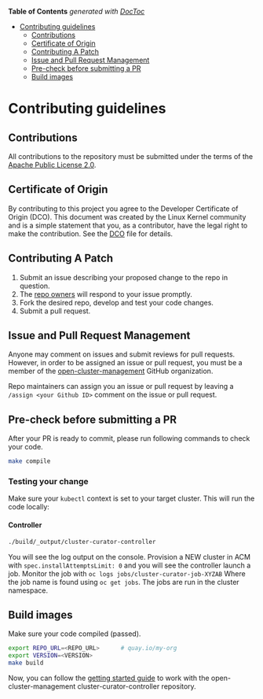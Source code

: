 [comment]: # ( Copyright Contributors to the Open Cluster Management project )

<!-- START doctoc generated TOC please keep comment here to allow auto update -->
<!-- DON'T EDIT THIS SECTION, INSTEAD RE-RUN doctoc TO UPDATE -->
**Table of Contents**  *generated with [DocToc](https://github.com/thlorenz/doctoc)*

- [Contributing guidelines](#contributing-guidelines)
    - [Contributions](#contributions)
    - [Certificate of Origin](#certificate-of-origin)
    - [Contributing A Patch](#contributing-a-patch)
    - [Issue and Pull Request Management](#issue-and-pull-request-management)
    - [Pre-check before submitting a PR](#pre-check-before-submitting-a-pr)
    - [Build images](#build-images)

<!-- END doctoc generated TOC please keep comment here to allow auto update -->

# Contributing guidelines

## Contributions

All contributions to the repository must be submitted under the terms of the [Apache Public License 2.0](https://www.apache.org/licenses/LICENSE-2.0).

## Certificate of Origin

By contributing to this project you agree to the Developer Certificate of
Origin (DCO). This document was created by the Linux Kernel community and is a
simple statement that you, as a contributor, have the legal right to make the
contribution. See the [DCO](DCO) file for details.

## Contributing A Patch

1. Submit an issue describing your proposed change to the repo in question.
1. The [repo owners](OWNERS) will respond to your issue promptly.
1. Fork the desired repo, develop and test your code changes.
1. Submit a pull request.

## Issue and Pull Request Management

Anyone may comment on issues and submit reviews for pull requests. However, in
order to be assigned an issue or pull request, you must be a member of the
[open-cluster-management](https://github.com/open-cluster-management) GitHub organization.

Repo maintainers can assign you an issue or pull request by leaving a
`/assign <your Github ID>` comment on the issue or pull request.

## Pre-check before submitting a PR

After your PR is ready to commit, please run following commands to check your code.
```bash
make compile
```

### Testing your change
Make sure your `kubectl` context is set to your target cluster.
This will run the code locally:
#### Controller
```bash
./build/_output/cluster-curator-controller
```
You will see the log output on the console. Provision a NEW cluster in ACM with `spec.installAttemptsLimit: 0` and you will see the controller launch a job.  Monitor the job with `oc logs jobs/cluster-curator-job-XYZAB` Where the job name is found using `oc get jobs`. The jobs are run in the cluster namespace.

## Build images
Make sure your code compiled (passed).
```bash
export REPO_URL=<REPO_URL>      # quay.io/my-org
export VERSION=<VERSION>
make build
```

Now, you can follow the [getting started guide](./README.md#getting-started) to work with the open-cluster-management cluster-curator-controller repository.